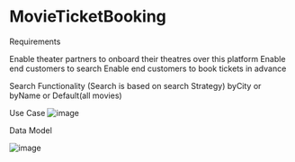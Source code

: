 # MovieTicketBooking

Requirements

Enable theater partners to onboard their theatres over this platform 
Enable end customers to search
Enable end customers to book tickets in advance


Search Functionality (Search is based on search Strategy)
byCity or byName or Default(all movies)


Use Case
![image](https://github.com/user-attachments/assets/9c2a8f01-8f3a-4473-81cc-c8c23882d022)


Data Model

![image](https://github.com/user-attachments/assets/330c81f0-68ef-4c00-9dcd-b02a97f59ea7)
